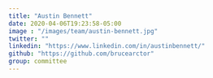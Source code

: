 ```yaml
---
title: "Austin Bennett"
date: 2020-04-06T19:23:58-05:00
image : "/images/team/austin-bennett.jpg"
twitter: ""
linkedin: "https://www.linkedin.com/in/austinbennett/"
github: "https://github.com/brucearctor"
group: committee
---
```


